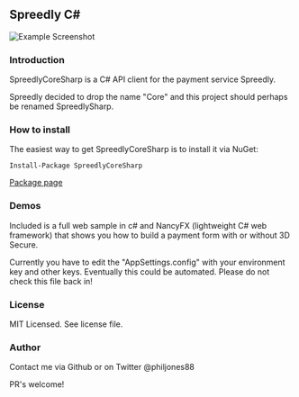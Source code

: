## Spreedly C\# ##

![Example Screenshot](https://raw.githubusercontent.com/philjones88/SpreedlyCoreSharp/master/SpreedlyCoreSharp.WebSample/Screenshots/spreedly-payment-screen.png)

### Introduction

SpreedlyCoreSharp is a C# API client for the payment service Spreedly.

Spreedly decided to drop the name "Core" and this project should perhaps be renamed SpreedlySharp.

### How to install

The easiest way to get SpreedlyCoreSharp is to install it via NuGet:

```
Install-Package SpreedlyCoreSharp
```

[Package page](http://www.nuget.org/packages/SpreedlyCoreSharp/)

### Demos

Included is a full web sample in c# and NancyFX (lightweight C# web framework) that shows you how to build a payment form with or without 3D Secure.

Currently you have to edit the "AppSettings.config" with your environment key and other keys. Eventually this could be automated. 
Please do not check this file back in!

### License

MIT Licensed. See license file.

### Author

Contact me via Github or on Twitter @philjones88

PR's welcome!
